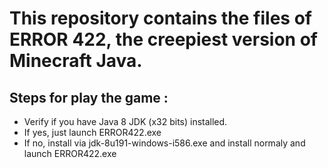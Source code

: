 # This repository contains the files of ERROR 422, the creepiest version of Minecraft Java.
## Steps for play the game :
* Verify if you have Java 8 JDK (x32 bits) installed.
* If yes, just launch ERROR422.exe
* If no, install via jdk-8u191-windows-i586.exe and install normaly and launch ERROR422.exe
